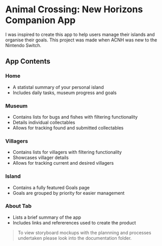 # Animal Crossing: New Horizons Companion App

I was inspired to create this app to help users manage their islands and organise their goals.
This project was made when ACNH was new to the Nintendo Switch.

## App Contents

### Home
  - A statistal summary of your personal island
  - Includes daily tasks, museum progress and goals

### Museum
  - Contains lists for bugs and fishes with filtering functionality
  - Details individual collectables
  - Allows for tracking found and submitted collectables

### Villagers
  - Contains lists for villagers with filtering functionality
  - Showcases villager details
  - Allows for tracking current and desired villagers

### Island
  - Contains a fully featured Goals page
  - Goals are grouped by priority for easier management

### About Tab
  - Lists a brief summary of the app
  - Includes links and refererences used to create the product

> To view storyboard mockups with the plannning and processes undertaken please look into the documentation folder.